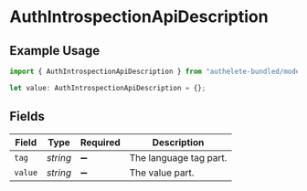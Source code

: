 # AuthIntrospectionApiDescription

## Example Usage

```typescript
import { AuthIntrospectionApiDescription } from "authelete-bundled/models/operations";

let value: AuthIntrospectionApiDescription = {};
```

## Fields

| Field                  | Type                   | Required               | Description            |
| ---------------------- | ---------------------- | ---------------------- | ---------------------- |
| `tag`                  | *string*               | :heavy_minus_sign:     | The language tag part. |
| `value`                | *string*               | :heavy_minus_sign:     | The value part.        |